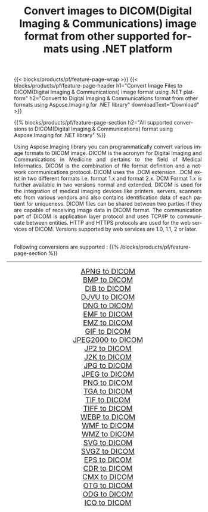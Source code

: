 ﻿---
title: Convert images to DICOM(Digital Imaging & Communications) image format from other supported formats using .NET platform 
weight: 3920
url: /net/conversion/to/dicom 
lang: en
langdirlevel: 2
locales: zh-hans,ja,it,ru,de,es,fr,nl,id,lt,pl,pt,vi,tr,ko,zh-hant,ar,hi,th,sv,cs,uk,he
description: Using Aspose.Imaging for .NET library it is easy to convert to DICOM(Digital Imaging & Communications) from other supported image formats
---

{{< blocks/products/pf/feature-page-wrap >}}
{{< blocks/products/pf/feature-page-header h1="Convert Image Files to DICOM(Digital Imaging & Communications) image format using .NET platform" h2="Convert to Digital Imaging & Communications format from other formats using Aspose.Imaging for .NET library" downloadText="Download" >}}


{{% blocks/products/pf/feature-page-section  h2="All supported conversions to DICOM(Digital Imaging & Communications) format using Aspose.Imaging for .NET library" %}}
<p align=justify>Using Aspose.Imaging library you can programmatically convert various image formats to DICOM image. DICOM is the acronym for Digital Imaging and Communications in Medicine and pertains to the field of Medical Informatics. DICOM is the combination of file format definition and a network communications protocol. DICOM uses the .DCM extension. .DCM exist in two different formats i.e. format 1.x and format 2.x. DCM Format 1.x is further available in two versions normal and extended. DICOM is used for the integration of medical imaging devices like printers, servers, scanners etc from various vendors and also contains identification data of each patient for uniqueness. DICOM files can be shared between two parties if they are capable of receiving image data in DICOM format. The communication part of DICOM is application layer protocol and uses TCP/IP to communicate between entities. HTTP and HTTPS protocols are used for the web services of DICOM. Versions supported by web services are 1.0, 1.1, 2 or later.</p>
<br/>
Following conversions are supported :
{{% /blocks/products/pf/feature-page-section %}}
<div class="container-fluid productfamilypage bg-gray">
    <div class="convertypes bg-gray agp-content section">
        <div class="container">
		<hr style="margin-left:-20px;"/>
		<div class="row other-converters" style="gap: 10px;font-size: 19px;text-align:center;">
		    <div class='col-md-2 other-converter remove-lp remove-rp'><a href="/imaging/net/conversion/apng-to-dicom" style="padding:15px;">APNG to DICOM</a></div>
<div class='col-md-2 other-converter remove-lp remove-rp'><a href="/imaging/net/conversion/bmp-to-dicom" style="padding:15px;">BMP to DICOM</a></div>
<div class='col-md-2 other-converter remove-lp remove-rp'><a href="/imaging/net/conversion/dib-to-dicom" style="padding:15px;">DIB to DICOM</a></div>
<div class='col-md-2 other-converter remove-lp remove-rp'><a href="/imaging/net/conversion/djvu-to-dicom" style="padding:15px;">DJVU to DICOM</a></div>
<div class='col-md-2 other-converter remove-lp remove-rp'><a href="/imaging/net/conversion/dng-to-dicom" style="padding:15px;">DNG to DICOM</a></div>
<div class='col-md-2 other-converter remove-lp remove-rp'><a href="/imaging/net/conversion/emf-to-dicom" style="padding:15px;">EMF to DICOM</a></div>
<div class='col-md-2 other-converter remove-lp remove-rp'><a href="/imaging/net/conversion/emz-to-dicom" style="padding:15px;">EMZ to DICOM</a></div>
<div class='col-md-2 other-converter remove-lp remove-rp'><a href="/imaging/net/conversion/gif-to-dicom" style="padding:15px;">GIF to DICOM</a></div>
<div class='col-md-2 other-converter remove-lp remove-rp'><a href="/imaging/net/conversion/jpeg2000-to-dicom" style="padding:15px;">JPEG2000 to DICOM</a></div>
<div class='col-md-2 other-converter remove-lp remove-rp'><a href="/imaging/net/conversion/jp2-to-dicom" style="padding:15px;">JP2 to DICOM</a></div>
<div class='col-md-2 other-converter remove-lp remove-rp'><a href="/imaging/net/conversion/j2k-to-dicom" style="padding:15px;">J2K to DICOM</a></div>
<div class='col-md-2 other-converter remove-lp remove-rp'><a href="/imaging/net/conversion/jpg-to-dicom" style="padding:15px;">JPG to DICOM</a></div>
<div class='col-md-2 other-converter remove-lp remove-rp'><a href="/imaging/net/conversion/jpeg-to-dicom" style="padding:15px;">JPEG to DICOM</a></div>
<div class='col-md-2 other-converter remove-lp remove-rp'><a href="/imaging/net/conversion/png-to-dicom" style="padding:15px;">PNG to DICOM</a></div>
<div class='col-md-2 other-converter remove-lp remove-rp'><a href="/imaging/net/conversion/tga-to-dicom" style="padding:15px;">TGA to DICOM</a></div>
<div class='col-md-2 other-converter remove-lp remove-rp'><a href="/imaging/net/conversion/tif-to-dicom" style="padding:15px;">TIF to DICOM</a></div>
<div class='col-md-2 other-converter remove-lp remove-rp'><a href="/imaging/net/conversion/tiff-to-dicom" style="padding:15px;">TIFF to DICOM</a></div>
<div class='col-md-2 other-converter remove-lp remove-rp'><a href="/imaging/net/conversion/webp-to-dicom" style="padding:15px;">WEBP to DICOM</a></div>
<div class='col-md-2 other-converter remove-lp remove-rp'><a href="/imaging/net/conversion/wmf-to-dicom" style="padding:15px;">WMF to DICOM</a></div>
<div class='col-md-2 other-converter remove-lp remove-rp'><a href="/imaging/net/conversion/wmz-to-dicom" style="padding:15px;">WMZ to DICOM</a></div>
<div class='col-md-2 other-converter remove-lp remove-rp'><a href="/imaging/net/conversion/svg-to-dicom" style="padding:15px;">SVG to DICOM</a></div>
<div class='col-md-2 other-converter remove-lp remove-rp'><a href="/imaging/net/conversion/svgz-to-dicom" style="padding:15px;">SVGZ to DICOM</a></div>
<div class='col-md-2 other-converter remove-lp remove-rp'><a href="/imaging/net/conversion/eps-to-dicom" style="padding:15px;">EPS to DICOM</a></div>
<div class='col-md-2 other-converter remove-lp remove-rp'><a href="/imaging/net/conversion/cdr-to-dicom" style="padding:15px;">CDR to DICOM</a></div>
<div class='col-md-2 other-converter remove-lp remove-rp'><a href="/imaging/net/conversion/cmx-to-dicom" style="padding:15px;">CMX to DICOM</a></div>
<div class='col-md-2 other-converter remove-lp remove-rp'><a href="/imaging/net/conversion/otg-to-dicom" style="padding:15px;">OTG to DICOM</a></div>
<div class='col-md-2 other-converter remove-lp remove-rp'><a href="/imaging/net/conversion/odg-to-dicom" style="padding:15px;">ODG to DICOM</a></div>
<div class='col-md-2 other-converter remove-lp remove-rp'><a href="/imaging/net/conversion/ico-to-dicom" style="padding:15px;">ICO to DICOM</a></div>
                </div>
        </div>
    </div>
</div>
<br/>

